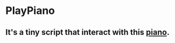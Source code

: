 # PlayPiano
## It's a tiny script that interact with this <a href="https://youtu.be/3gZC5763wYk">piano</a>. 

